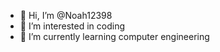 - 👋 Hi, I’m @Noah12398
- 👀 I’m interested in coding
- 🌱 I’m currently learning computer engineering
<!---
Noah12398/Noah12398 is a ✨ special ✨ repository because its `README.md` (this file) appears on your GitHub profile.
You can click the Preview link to take a look at your changes.
--->
